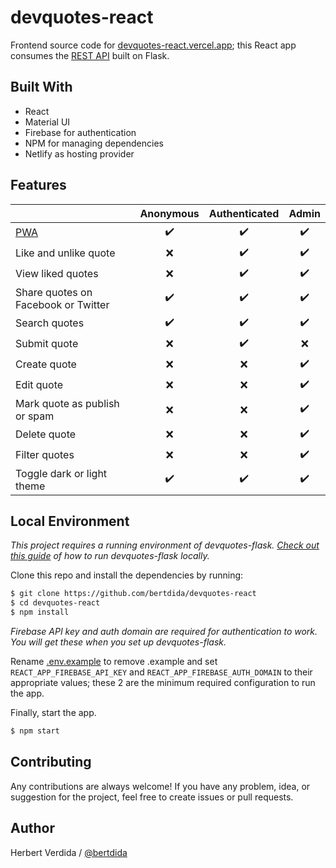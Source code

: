 # devquotes-react

Frontend source code for [devquotes-react.vercel.app](https://devquotes-react.vercel.app/); this React app consumes the [REST API](https://github.com/bertdida/devquotes-flask) built on Flask.

## Built With

- React
- Material UI
- Firebase for authentication
- NPM for managing dependencies
- Netlify as hosting provider

## Features

|                                       | Anonymous | Authenticated | Admin |
| ------------------------------------- | :-------: | :-----------: | :---: |
| [PWA](https://web.dev/what-are-pwas/) |    ✔️     |      ✔️       |  ✔️   |
| Like and unlike quote                 |    ❌     |      ✔️       |  ✔️   |
| View liked quotes                     |    ❌     |      ✔️       |  ✔️   |
| Share quotes on Facebook or Twitter   |    ✔️     |      ✔️       |  ✔️   |
| Search quotes                         |    ✔️     |      ✔️       |  ✔️   |
| Submit quote                          |    ❌     |      ✔️       |  ❌   |
| Create quote                          |    ❌     |      ❌       |  ✔️   |
| Edit quote                            |    ❌     |      ❌       |  ✔️   |
| Mark quote as publish or spam         |    ❌     |      ❌       |  ✔️   |
| Delete quote                          |    ❌     |      ❌       |  ✔️   |
| Filter quotes                         |    ❌     |      ❌       |  ✔️   |
| Toggle dark or light theme            |    ✔️     |      ✔️       |  ✔️   |

## Local Environment

_This project requires a running environment of devquotes-flask. [Check out this guide](https://github.com/bertdida/devquotes-flask#readme) of how to run devquotes-flask locally._

Clone this repo and install the dependencies by running:

```bash
$ git clone https://github.com/bertdida/devquotes-react
$ cd devquotes-react
$ npm install
```

_Firebase API key and auth domain are required for authentication to work. You will get these when you set up devquotes-flask._

Rename [.env.example](https://github.com/bertdida/devquotes-react/blob/master/.env.example) to remove .example and set `REACT_APP_FIREBASE_API_KEY` and `REACT_APP_FIREBASE_AUTH_DOMAIN` to their appropriate values; these 2 are the minimum required configuration to run the app.

Finally, start the app.

```bash
$ npm start
```

## Contributing

Any contributions are always welcome! If you have any problem, idea, or suggestion for the project, feel free to create issues or pull requests.

## Author

Herbert Verdida / [@bertdida](https://twitter.com/bertdida)

